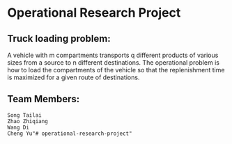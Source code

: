 # Operational Research Project 

## Truck loading problem:
A vehicle with m compartments transports q different products of various sizes from a source to n different destinations. The operational problem is how to load the compartments of the vehicle so that the replenishment time is maximized for a given route of destinations.

## Team Members:
    Song Tailai
    Zhao Zhiqiang
    Wang Di
    Cheng Yu"# operational-research-project" 
